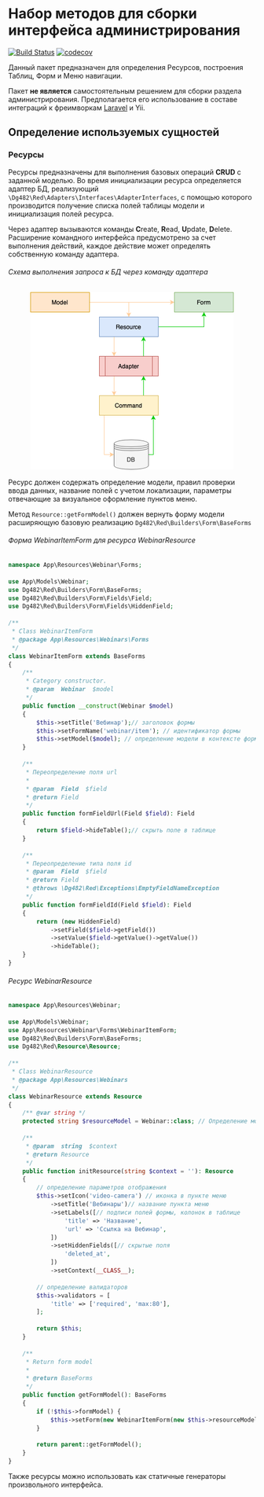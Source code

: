 # Набор методов для сборки интерфейса администрирования

[![Build Status](https://travis-ci.com/dg482/red.svg?token=ZS6AeWEGWqj2e7NdaYiG&branch=main)](https://travis-ci.com/dg482/red)
[![codecov](https://codecov.io/gh/dg482/red/branch/dev/graph/badge.svg?token=QI34D86EOX)](https://codecov.io/gh/dg482/red)

Данный пакет предназначен для определения Ресурсов, построения Таблиц, Форм и Меню навигации.

Пакет **не является** самостоятельным решением для сборки раздела администрирования. Предполагается его использование в
составе интеграций к фреимворкам [Laravel](https://github.com/fast-dog/adm) и Yii.

## Определение используемых сущностей

### Ресурсы

Ресурсы предназначены для выполнения базовых операций **CRUD** с заданной моделью. Во время инициализации ресурса
определяется адаптер БД, реализующий `\Dg482\Red\Adapters\Interfaces\AdapterInterfaces`, с помощью которого производится
получение списка полей таблицы модели и инициализация полей ресурса.

Через адаптер вызываются команды **C**reate, **R**ead, **U**pdate, **D**elete. 
Расширение командного интерфейса предусмотрено за счет выполнения действий, каждое действие может определять 
собственную команду адаптера.

###### Схема выполнения запроса к БД через команду адаптера

<p style="text-align: center" align="center">
<img src="/assets/ResourceDiagram.png" />
</p>


Ресурс должен содержать определение модели, правил проверки ввода данных, название полей с учетом локализации, 
параметры отвечающие за визуальное оформление пунктов меню.

Метод `Resource::getFormModel()` должен вернуть форму модели расширяющую базовую реализацию `Dg482\Red\Builders\Form\BaseForms`

###### Форма WebinarItemForm для ресурса WebinarResource

```php
namespace App\Resources\Webinar\Forms;

use App\Models\Webinar;
use Dg482\Red\Builders\Form\BaseForms;
use Dg482\Red\Builders\Form\Fields\Field;
use Dg482\Red\Builders\Form\Fields\HiddenField;

/**
 * Class WebinarItemForm
 * @package App\Resources\Webinars\Forms
 */
class WebinarItemForm extends BaseForms
{
    /**
     * Category constructor.
     * @param  Webinar  $model
     */
    public function __construct(Webinar $model)
    {
        $this->setTitle('Вебинар');// заголовок формы
        $this->setFormName('webinar/item'); // идентификатор формы
        $this->setModel($model); // определение модели в контексте формы
    }

    /**
     * Переопределение поля url
     * 
     * @param  Field  $field
     * @return Field
     */
    public function formFieldUrl(Field $field): Field
    {
        return $field->hideTable();// скрыть поле в таблице
    }

    /**
     * Переопределение типа поля id
     * @param  Field  $field
     * @return Field
     * @throws \Dg482\Red\Exceptions\EmptyFieldNameException
     */
    public function formFieldId(Field $field): Field
    {
        return (new HiddenField)
            ->setField($field->getField())
            ->setValue($field->getValue()->getValue())
            ->hideTable();
    }
}

```



###### Ресурс WebinarResource

```php
namespace App\Resources\Webinar;

use App\Models\Webinar;
use App\Resources\Webinar\Forms\WebinarItemForm;
use Dg482\Red\Builders\Form\BaseForms;
use Dg482\Red\Resource\Resource;

/**
 * Class WebinarResource
 * @package App\Resources\Webinars
 */
class WebinarResource extends Resource
{
    /** @var string */
    protected string $resourceModel = Webinar::class; // Определение модели

    /**
     * @param  string  $context
     * @return Resource
     */
    public function initResource(string $context = ''): Resource
    {
        // определение параметров отображения
        $this->setIcon('video-camera') // иконка в пункте меню
            ->setTitle('Вебинары')// название пункта меню
            ->setLabels([// подписи полей формы, колонок в таблице
                'title' => 'Название',
                'url' => 'Ссылка на Вебинар',
            ])
            ->setHiddenFields([// скрытые поля
                'deleted_at',
            ])
            ->setContext(__CLASS__);
            
        // определение валидаторов
        $this->validators = [
            'title' => ['required', 'max:80'],
        ];

        return $this;
    }

    /**
     * Return form model
     *
     * @return BaseForms
     */
    public function getFormModel(): BaseForms
    {
        if (!$this->formModel) {
            $this->setForm(new WebinarItemForm(new $this->resourceModel));
        }

        return parent::getFormModel();
    }
}

```

Также ресурсы можно использовать как статичные генераторы произвольного интерфейса.